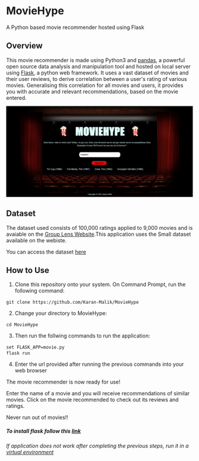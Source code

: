 # MovieHype
A Python based movie recommender hosted using Flask

## Overview
This movie recommender is made using Python3 and [pandas](https://pandas.pydata.org/), a powerful open source data analysis and manipulation tool and hosted on local server using [Flask](https://flask.palletsprojects.com/en/1.1.x/), a python web framework.
It uses a vast dataset of movies and their user reviews, to derive correlation between a user's rating of various movies. Generalising this correlation for all movies and users, it provides you with accurate and relevant recommendations, based on the movie entered.


![img](https://github.com/Karan-Malik/MovieHype/blob/master/Capture.PNG)

## Dataset
The dataset used consists of 100,000 ratings applied to 9,000 movies and is avaiable on the [Group Lens Website](https://grouplens.org/).This application uses the Small dataset available on the webiste.

You can access the dataset [here](https://grouplens.org/datasets/movielens/)

## How to Use

1. Clone this repository onto your system. On Command Prompt, run the following command:

```
git clone https://github.com/Karan-Malik/MovieHype
```
2. Change your directory to MovieHype:
```
cd MovieHype
```

3. Then run the follwing commands to run the application:
```
set FLASK_APP=movie.py
flask run
```

4. Enter the url provided after running the previous commands into your web browser


The movie recommender is now ready for use!

Enter the name of a movie and you will receive recommendations of similar movies. Click on the movie recommended to check out its reviews and ratings. 

Never run out of movies!!



##### To install flask follow this [link](https://flask.palletsprojects.com/en/1.1.x/installation/)

###### If application does not work after completing the previous steps, run it in a [virtual environment](https://djangocentral.com/how-to-a-create-virtual-environment-for-python/)




